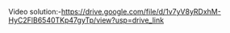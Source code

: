 Video solution:-https://drive.google.com/file/d/1v7yV8yRDxhM-HyC2FlB6540TKp47gyTp/view?usp=drive_link
